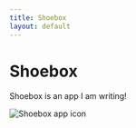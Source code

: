```yaml
---
title: Shoebox
layout: default
---
```


# Shoebox

Shoebox is an app I am writing!

![Shoebox app icon](https://media.georgeblack.me/2020/shoebox-icon-rounded.png)
